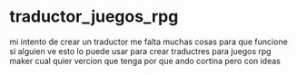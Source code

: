 # traductor_juegos_rpg
mi intento de crear un traductor me falta muchas cosas para que funcione 
si alguien ve esto lo puede usar para crear traductres para juegos rpg maker cual quier vercion que tenga por que ando cortina pero con ideas
